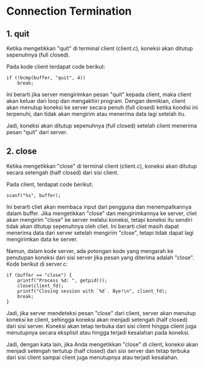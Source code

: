 # Connection Termination

## 1. quit

Ketika mengetikkan "quit" di terminal client (client.c), koneksi akan ditutup sepenuhnya (full closed).

Pada kode client terdapat code berikut:

```
if (!bcmp(buffer, "quit", 4))
    break;
```

Ini berarti jika server mengirimkan pesan "quit" kepada client, maka client akan keluar dari loop dan mengakhiri program. Dengan demikian, client akan menutup koneksi ke server secara penuh (full closed) ketika kondisi ini terpenuhi, dan tidak akan mengirim atau menerima data lagi setelah itu.

Jadi, koneksi akan ditutup sepenuhnya (full closed) setelah client menerima pesan "quit" dari server.

## 2. close

Ketika mengetikkan "close" di terminal client (client.c), koneksi akan ditutup secara setengah (half closed) dari sisi client.

Pada client, terdapat code berikut:

```
scanf("%s", buffer);
```

Ini berarti cliet akan membaca input dari pengguna dan menempatkannya dalam buffer. Jika mengetikkan "close" dan mengirimkannya ke server, cliet akan mengirim "close" ke server melalui koneksi, tetapi koneksi itu sendiri tidak akan ditutup sepenuhnya oleh cliet. Ini berarti cliet masih dapat menerima data dari server setelah mengirim "close", tetapi tidak dapat lagi mengirimkan data ke server.

Namun, dalam kode server, ada potongan kode yang mengarah ke penutupan koneksi dari sisi server jika pesan yang diterima adalah "close". Kode berikut di server.c:

```
if (buffer == "close") {
    printf("Process %d: ", getpid());
    close(client_fd);
    printf("Closing session with `%d`. Bye!\n", client_fd);
    break;
}
```

Jadi, jika server mendeteksi pesan "close" dari client, server akan menutup koneksi ke client, sehingga koneksi akan menjadi setengah (half closed) dari sisi server. Koneksi akan tetap terbuka dari sisi client hingga client juga menutupnya secara eksplisit atau hingga terjadi kesalahan pada koneksi.

Jadi, dengan kata lain, jika Anda mengetikkan "close" di client, koneksi akan menjadi setengah tertutup (half closed) dari sisi server dan tetap terbuka dari sisi client sampai client juga menutupnya atau terjadi kesalahan.
